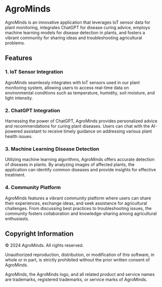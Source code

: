 # AgroMinds

AgroMinds is an innovative application that leverages IoT sensor data for plant monitoring, integrates ChatGPT for disease curing advice, employs machine learning models for disease detection in plants, and fosters a vibrant community for sharing ideas and troubleshooting agricultural problems.

## Features

### 1. IoT Sensor Integration
AgroMinds seamlessly integrates with IoT sensors used in our plant monitoring system, allowing users to access real-time data on environmental conditions such as temperature, humidity, soil moisture, and light intensity.

### 2. ChatGPT Integration
Harnessing the power of ChatGPT, AgroMinds provides personalized advice and recommendations for curing plant diseases. Users can chat with the AI-powered assistant to receive timely guidance on addressing various plant health issues.

### 3. Machine Learning Disease Detection
Utilizing machine learning algorithms, AgroMinds offers accurate detection of diseases in plants. By analyzing images of affected plants, the application can identify common diseases and provide insights for effective treatment.

### 4. Community Platform
AgroMinds features a vibrant community platform where users can share their experiences, exchange ideas, and seek assistance for agricultural challenges. From discussing best practices to troubleshooting issues, the community fosters collaboration and knowledge-sharing among agricultural enthusiasts.

## Copyright Information

© 2024 AgroMinds. All rights reserved.

Unauthorized reproduction, distribution, or modification of this software, in whole or in part, is strictly prohibited without the prior written consent of AgroMinds.

AgroMinds, the AgroMinds logo, and all related product and service names are trademarks, registered trademarks, or service marks of AgroMinds.